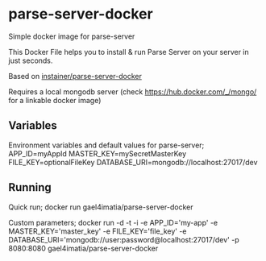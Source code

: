 # parse-server-docker
Simple docker image for parse-server

This Docker File helps you to install & run Parse Server on your server in just seconds.

Based on [instainer/parse-server-docker](https://github.com/instainer/parse-server-docker)

Requires a local mongodb server (check https://hub.docker.com/_/mongo/ for a linkable docker image)

## Variables
Environment variables and default values for parse-server;
APP_ID=myAppId
MASTER_KEY=mySecretMasterKey
FILE_KEY=optionalFileKey
DATABASE_URI=mongodb://localhost:27017/dev

## Running

Quick run;
docker run gael4imatia/parse-server-docker

Custom parameters;
docker run -d -t -i -e APP_ID='my-app' -e MASTER_KEY='master_key' -e FILE_KEY='file_key' -e DATABASE_URI='mongodb://user:password@localhost:27017/dev' -p 8080:8080 gael4imatia/parse-server-docker
